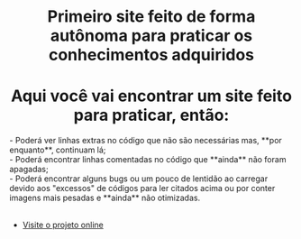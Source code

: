 <h1 align="center">Primeiro site feito de forma autônoma para praticar os conhecimentos adquiridos</h1>

<h1 align="center">Aqui você vai encontrar um site feito para praticar, então:</h1>
- Poderá ver linhas extras no código que não são necessárias mas, **por enquanto**, continuam lá;<br>
- Poderá encontrar linhas comentadas no código que **ainda** não foram apagadas;<br>
- Poderá encontrar alguns bugs ou um pouco de lentidão ao carregar devido aos "excessos" de códigos para ler citados acima ou por conter imagens mais pesadas e **ainda** não otimizadas.<br><br>


- [Visite o projeto online](https://yourik1.github.io/first-site/)
